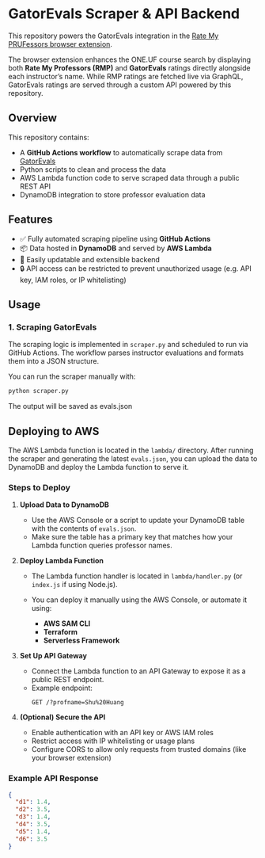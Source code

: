 # GatorEvals Scraper & API Backend

This repository powers the GatorEvals integration in the [Rate My PRUFessors browser extension](https://github.com/jereme-yang/Rate-My-PrUFessors).

The browser extension enhances the ONE.UF course search by displaying both **Rate My Professors (RMP)** and **GatorEvals** ratings directly alongside each instructor’s name. While RMP ratings are fetched live via GraphQL, GatorEvals ratings are served through a custom API powered by this repository.

## Overview

This repository contains:

- A **GitHub Actions workflow** to automatically scrape data from [GatorEvals](https://gatorevals.aa.ufl.edu/)
- Python scripts to clean and process the data
- AWS Lambda function code to serve scraped data through a public REST API
- DynamoDB integration to store professor evaluation data

## Features

- ✅ Fully automated scraping pipeline using **GitHub Actions**
- 📦 Data hosted in **DynamoDB** and served by **AWS Lambda**
- 🔁 Easily updatable and extensible backend
- 🔒 API access can be restricted to prevent unauthorized usage (e.g. API key, IAM roles, or IP whitelisting)

## Usage

### 1. Scraping GatorEvals

The scraping logic is implemented in `scraper.py` and scheduled to run via GitHub Actions. The workflow parses instructor evaluations and formats them into a JSON structure.

You can run the scraper manually with:

```bash
python scraper.py
```

The output will be saved as evals.json

## Deploying to AWS

The AWS Lambda function is located in the `lambda/` directory. After running the scraper and generating the latest `evals.json`, you can upload the data to DynamoDB and deploy the Lambda function to serve it.

### Steps to Deploy

1. **Upload Data to DynamoDB**

   - Use the AWS Console or a script to update your DynamoDB table with the contents of `evals.json`.
   - Make sure the table has a primary key that matches how your Lambda function queries professor names.

2. **Deploy Lambda Function**

   - The Lambda function handler is located in `lambda/handler.py` (or `index.js` if using Node.js).
   - You can deploy it manually using the AWS Console, or automate it using:

     - **AWS SAM CLI**
     - **Terraform**
     - **Serverless Framework**

3. **Set Up API Gateway**

   - Connect the Lambda function to an API Gateway to expose it as a public REST endpoint.
   - Example endpoint:  
     ```
     GET /?profname=Shu%20Huang
     ```

4. **(Optional) Secure the API**

   - Enable authentication with an API key or AWS IAM roles
   - Restrict access with IP whitelisting or usage plans
   - Configure CORS to allow only requests from trusted domains (like your browser extension)

### Example API Response

```json
{
  "d1": 1.4,
  "d2": 3.5,
  "d3": 1.4,
  "d4": 3.5,
  "d5": 1.4,
  "d6": 3.5
}
```
